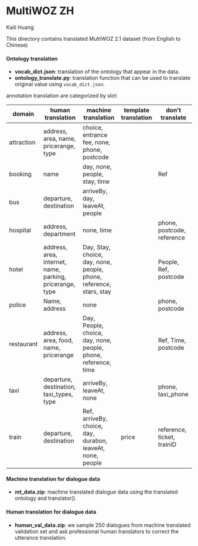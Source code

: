 # MultiWOZ ZH

Kaili Huang

This directory contains translated MultiWOZ 2.1 dataset (from English to Chinese)

#### Ontology translation

- **vocab_dict.json**: translation of the ontology that appear in the data.
- **ontology_translate.py**: translation function that can be used to translate original value using `vocab_dict.json`.

annotation translation are categorized by slot:

| domain     | human translation                                        | machine translation                                          | template translation | don't translate            |
| ---------- | -------------------------------------------------------- | ------------------------------------------------------------ | -------------------- | -------------------------- |
| attraction | address, area, name, pricerange, type                    | choice, entrance fee, none, phone, postcode                  |                      |                            |
| booking    | name                                                     | day, none, people, stay, time                                |                      | Ref                        |
| bus        | departure, destination                                   | arriveBy, day, leaveAt, people                               |                      |                            |
| hospital   | address, department                                      | none, time                                                   |                      | phone, postcode, reference |
| hotel      | address, area, internet, name, parking, pricerange, type | Day, Stay, choice, day, none, people, phone, reference, stars,  stay |                      | People, Ref, postcode      |
| police     | Name, address                                            | none                                                         |                      | phone, postcode            |
| restaurant | address, area, food, name, pricerange                    | Day, People, choice, day, none, people, phone, reference, time |                      | Ref, Time, postcode        |
| taxi       | departure, destination, taxi_types, type                 | arriveBy, leaveAt, none                                      |                      | phone, taxi_phone          |
| train      | departure, destination                                   | Ref, arriveBy, choice, day, duration, leaveAt, none, people  | price                | reference, ticket, trainID |





#### Machine translation for dialogue data

- **mt_data.zip**: machine translated dialogue data using the translated ontology and translator().



#### Human translation for dialogue data

- **human_val_data.zip**: we sample 250 dialogues from machine translated validation set and ask professional human translators to correct the utterance translation.




